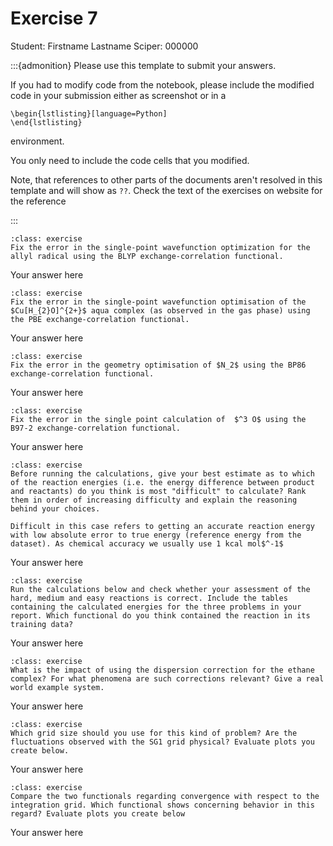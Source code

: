 # Exercise 7

Student:  Firstname Lastname    Sciper: 000000

:::{admonition} Please use this template to submit your answers. 

If you had to modify code from the notebook, please include the modified code in your submission either as screenshot or in a 

```
\begin{lstlisting}[language=Python]
\end{lstlisting}
```


environment. 

You only need to include the code cells that you modified.

Note, that references to other parts of the documents aren't resolved in this template and will show as `??`. Check the text of the exercises on website for the reference

:::

```{admonition} Exercise 1
:class: exercise
Fix the error in the single-point wavefunction optimization for the allyl radical using the BLYP exchange-correlation functional.
```

Your answer here

```{admonition} Exercise 2
:class: exercise
Fix the error in the single-point wavefunction optimisation of the $Cu[H_{2}O]^{2+}$ aqua complex (as observed in the gas phase) using the PBE exchange-correlation functional.
```

Your answer here

```{admonition} Exercise 3
:class: exercise
Fix the error in the geometry optimisation of $N_2$ using the BP86 exchange-correlation functional.
```

Your answer here

```{admonition} Exercise 4
:class: exercise
Fix the error in the single point calculation of  $^3 O$ using the B97-2 exchange-correlation functional.
```

Your answer here

```{admonition} Exercise 5
:class: exercise
Before running the calculations, give your best estimate as to which of the reaction energies (i.e. the energy difference between product and reactants) do you think is most "difficult" to calculate? Rank them in order of increasing difficulty and explain the reasoning behind your choices. 

Difficult in this case refers to getting an accurate reaction energy with low absolute error to true energy (reference energy from the dataset). As chemical accuracy we usually use 1 kcal mol$^-1$
```

Your answer here

```{admonition} Exercise 6
:class: exercise
Run the calculations below and check whether your assessment of the hard, medium and easy reactions is correct. Include the tables containing the calculated energies for the three problems in your report. Which functional do you think contained the reaction in its training data?
```

Your answer here

```{admonition} Exercise 8
:class: exercise
What is the impact of using the dispersion correction for the ethane complex? For what phenomena are such corrections relevant? Give a real world example system. 
```

Your answer here

```{admonition} Exercise 9
:class: exercise
Which grid size should you use for this kind of problem? Are the fluctuations observed with the SG1 grid physical? Evaluate plots you create below.
```


Your answer here

```{admonition} Exercise 10
:class: exercise
Compare the two functionals regarding convergence with respect to the integration grid. Which functional shows concerning behavior in this regard? Evaluate plots you create below
```


Your answer here